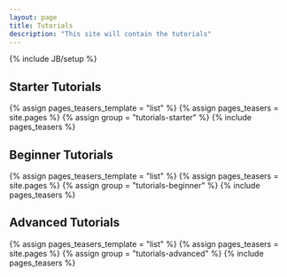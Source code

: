 ```yaml
---
layout: page
title: Tutorials
description: "This site will contain the tutorials"
---
```

{% include JB/setup %}

## Starter Tutorials
{% assign pages_teasers_template = "list" %}
{% assign pages_teasers = site.pages %}
{% assign group = "tutorials-starter" %}
{% include pages_teasers %}

## Beginner Tutorials
{% assign pages_teasers_template = "list" %}
{% assign pages_teasers = site.pages %}
{% assign group = "tutorials-beginner" %}
{% include pages_teasers %}

## Advanced Tutorials
{% assign pages_teasers_template = "list" %}
{% assign pages_teasers = site.pages %}
{% assign group = "tutorials-advanced" %}
{% include pages_teasers %}
